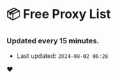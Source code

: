 # :package: Free Proxy List
### Updated every 15 minutes.

- Last updated: `2024-08-02 06:28`

:heart:
